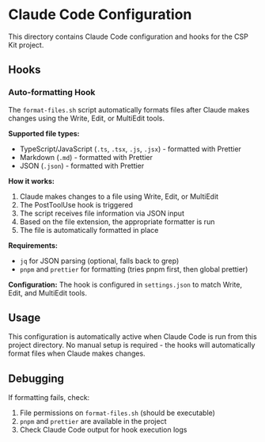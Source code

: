 # Claude Code Configuration

This directory contains Claude Code configuration and hooks for the CSP Kit project.

## Hooks

### Auto-formatting Hook

The `format-files.sh` script automatically formats files after Claude makes changes using the Write, Edit, or MultiEdit tools.

**Supported file types:**
- TypeScript/JavaScript (`.ts`, `.tsx`, `.js`, `.jsx`) - formatted with Prettier
- Markdown (`.md`) - formatted with Prettier  
- JSON (`.json`) - formatted with Prettier

**How it works:**
1. Claude makes changes to a file using Write, Edit, or MultiEdit
2. The PostToolUse hook is triggered
3. The script receives file information via JSON input
4. Based on the file extension, the appropriate formatter is run
5. The file is automatically formatted in place

**Requirements:**
- `jq` for JSON parsing (optional, falls back to grep)
- `pnpm` and `prettier` for formatting (tries pnpm first, then global prettier)

**Configuration:**
The hook is configured in `settings.json` to match Write, Edit, and MultiEdit tools.

## Usage

This configuration is automatically active when Claude Code is run from this project directory. No manual setup is required - the hooks will automatically format files when Claude makes changes.

## Debugging

If formatting fails, check:
1. File permissions on `format-files.sh` (should be executable)
2. `pnpm` and `prettier` are available in the project
3. Check Claude Code output for hook execution logs